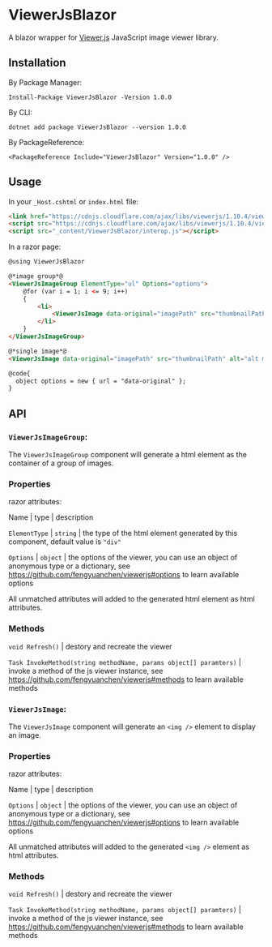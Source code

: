 # ViewerJsBlazor

A blazor wrapper for [Viewer.js](https://github.com/fengyuanchen/viewerjs) JavaScript image viewer library.

## Installation

By Package Manager:
```
Install-Package ViewerJsBlazor -Version 1.0.0
```

By CLI:
```
dotnet add package ViewerJsBlazor --version 1.0.0
```

By PackageReference:
```
<PackageReference Include="ViewerJsBlazor" Version="1.0.0" />
```

## Usage

In your `_Host.cshtml` or `index.html` file:
```html
<link href="https://cdnjs.cloudflare.com/ajax/libs/viewerjs/1.10.4/viewer.min.css" rel="stylesheet">
<script src="https://cdnjs.cloudflare.com/ajax/libs/viewerjs/1.10.4/viewer.min.js"></script>
<script src="_content/ViewerJsBlazor/interop.js"></script>
```

In a razor page:
```html
@using ViewerJsBlazor

@*image group*@
<ViewerJsImageGroup ElementType="ul" Options="options">
    @for (var i = 1; i <= 9; i++)
    {
        <li>
            <ViewerJsImage data-original="imagePath" src="thumbnailPath" alt="alt message" />
        </li>
    }
</ViewerJsImageGroup>

@*single image*@
<ViewerJsImage data-original="imagePath" src="thumbnailPath" alt="alt message" Options="options" />

@code{
  object options = new { url = "data-original" };
}

```

## API

### `ViewerJsImageGroup`:

The `ViewerJsImageGroup` component will generate a html element as the container of a group of images.

### Properties
razor attributes:

Name | type | description

`ElementType` | `string` | the type of the html element generated by this component, default value is `"div"`

`Options` | `object` | the options of the viewer, you can use an object of anonymous type or a dictionary, see https://github.com/fengyuanchen/viewerjs#options to learn available options

All unmatched attributes will added to the generated html element as html attributes.

### Methods

`void Refresh()` | destory and recreate the viewer

`Task InvokeMethod(string methodName, params object[] paramters)` | invoke a method of the js viewer instance, see https://github.com/fengyuanchen/viewerjs#methods to learn available methods

### `ViewerJsImage`:

The `ViewerJsImage` component will generate an `<img />` element to display an image.

### Properties
razor attributes:

Name | type | description

`Options` | `object` | the options of the viewer, you can use an object of anonymous type or a dictionary, see https://github.com/fengyuanchen/viewerjs#options to learn available options

All unmatched attributes will added to the generated `<img />` element as html attributes.

### Methods

`void Refresh()` | destory and recreate the viewer

`Task InvokeMethod(string methodName, params object[] paramters)` | invoke a method of the js viewer instance, see https://github.com/fengyuanchen/viewerjs#methods to learn available methods


